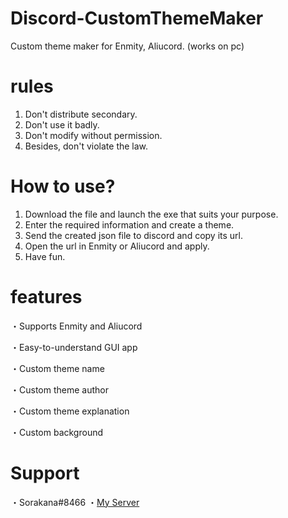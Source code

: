 # Discord-CustomThemeMaker
Custom theme maker for Enmity, Aliucord. (works on pc)
# rules
1. Don't distribute secondary.
2. Don't use it badly.
3. Don't modify without permission.
4. Besides, don't violate the law.
# How to use?
1. Download the file and launch the exe that suits your purpose.
2. Enter the required information and create a theme.
3. Send the created json file to discord and copy its url.
4. Open the url in Enmity or Aliucord and apply.
5. Have fun.
# features
・Supports Enmity and Aliucord

・Easy-to-understand GUI app

・Custom theme name

・Custom theme author

・Custom theme explanation

・Custom background
# Support
・Sorakana#8466
・[My Server](https://discord.gg/DQB6fcD6qq)
